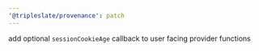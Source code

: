 ```yaml
---
'@tripleslate/provenance': patch
---
```


add optional `sessionCookieAge` callback to user facing provider functions
